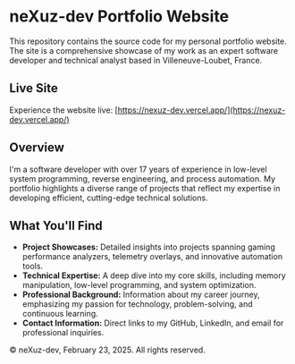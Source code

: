 # neXuz-dev Portfolio Website

This repository contains the source code for my personal portfolio website. The site is a comprehensive showcase of my work as an expert software developer and technical analyst based in Villeneuve-Loubet, France.

## Live Site

Experience the website live: [https://nexuz-dev.vercel.app/](https://nexuz-dev.vercel.app/)

## Overview

I'm a software developer with over 17 years of experience in low-level system programming, reverse engineering, and process automation. My portfolio highlights a diverse range of projects that reflect my expertise in developing efficient, cutting-edge technical solutions.

## What You'll Find

- **Project Showcases:** Detailed insights into projects spanning gaming performance analyzers, telemetry overlays, and innovative automation tools.
- **Technical Expertise:** A deep dive into my core skills, including memory manipulation, low-level programming, and system optimization.
- **Professional Background:** Information about my career journey, emphasizing my passion for technology, problem-solving, and continuous learning.
- **Contact Information:** Direct links to my GitHub, LinkedIn, and email for professional inquiries.

© neXuz-dev, February 23, 2025. All rights reserved.
